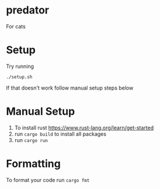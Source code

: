 # predator
For cats

# Setup
Try running 

```
./setup.sh
```

If that doesn't work follow manual setup steps below 

# Manual Setup
1. To install rust https://www.rust-lang.org/learn/get-started
2. run `cargo build` to install all packages
3. run `cargo run`
# Formatting
To format your code run `cargo fmt`

